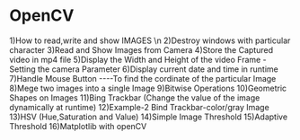 # OpenCV

1)How to read,write and show IMAGES \n
2)Destroy windows with particular character
3)Read and Show Images from Camera
4)Store the Captured video in mp4 file
5)Display the Width and Height of the video Frame - Setting the camera Parameter
6)Display current date and time in runtime
7)Handle Mouse Button ----To find the cordinate of the particular Image
8)Mege two images into a single Image
9)Bitwise Operations
10)Geometric Shapes on Images
11)Bing Trackbar (Change the value of the image dynamically at runtime)
12)Example-2 Bind Trackbar-color/gray Image
13)HSV (Hue,Saturation and Value)
14)Simple Image Threshold
15)Adaptive Threshold
16)Matplotlib with openCV
